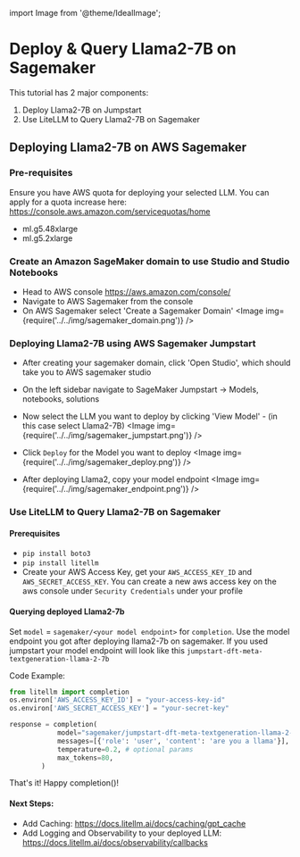 import Image from '@theme/IdealImage';

# Deploy & Query Llama2-7B on Sagemaker

This tutorial has 2 major components:
1. Deploy Llama2-7B on Jumpstart
2. Use LiteLLM to Query Llama2-7B on Sagemaker

## Deploying Llama2-7B on AWS Sagemaker
### Pre-requisites
Ensure you have AWS quota for deploying your selected LLM. You can apply for a quota increase here: https://console.aws.amazon.com/servicequotas/home
* ml.g5.48xlarge
* ml.g5.2xlarge

### Create an Amazon SageMaker domain to use Studio and Studio Notebooks

- Head to AWS console https://aws.amazon.com/console/
- Navigate to AWS Sagemaker from the console
- On AWS Sagemaker select 'Create a Sagemaker Domain'
<Image img={require('../../img/sagemaker_domain.png')} />

### Deploying Llama2-7B using AWS Sagemaker Jumpstart

- After creating your sagemaker domain, click 'Open Studio', which should take you to AWS sagemaker studio

- On the left sidebar navigate to SageMaker Jumpstart -> Models, notebooks, solutions
- Now select the LLM you want to deploy by clicking 'View Model' - (in this case select Llama2-7B)
<Image img={require('../../img/sagemaker_jumpstart.png')} />
- Click `Deploy` for the Model you want to deploy
<Image img={require('../../img/sagemaker_deploy.png')} />

- After deploying Llama2, copy your model endpoint
<Image img={require('../../img/sagemaker_endpoint.png')} />

### Use LiteLLM to Query Llama2-7B on Sagemaker

#### Prerequisites
* `pip install boto3`
* `pip install litellm`
* Create your AWS Access Key, get your `AWS_ACCESS_KEY_ID` and  `AWS_SECRET_ACCESS_KEY`. You can create a new aws access key on the aws console under `Security Credentials` under your profile

#### Querying deployed Llama2-7b
Set `model` = `sagemaker/<your model endpoint>` for `completion`. Use the model endpoint you got after deploying llama2-7b on sagemaker. If you used jumpstart your model endpoint will look like this `jumpstart-dft-meta-textgeneration-llama-2-7b`

Code Example:
```python
from litellm import completion
os.environ['AWS_ACCESS_KEY_ID'] = "your-access-key-id"
os.environ['AWS_SECRET_ACCESS_KEY'] = "your-secret-key"

response = completion(
            model="sagemaker/jumpstart-dft-meta-textgeneration-llama-2-7b",
            messages=[{'role': 'user', 'content': 'are you a llama'}],
            temperature=0.2, # optional params
            max_tokens=80,
        )

```

That's it! Happy completion()!

#### Next Steps:
- Add Caching: https://docs.litellm.ai/docs/caching/gpt_cache
- Add Logging and Observability to your deployed LLM: https://docs.litellm.ai/docs/observability/callbacks
